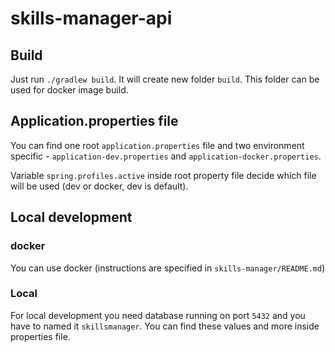 # skills-manager-api

## Build
Just run `./gradlew build`. It will create new folder `build`.
This folder can be used for docker image build.

## Application.properties file
You can find one root `application.properties` file and two environment specific - 
`application-dev.properties` and `application-docker.properties`.

Variable `spring.profiles.active` inside root property file decide which file will be used (dev or docker, dev is default).

## Local development
### docker
You can use docker (instructions are specified in `skills-manager/README.md`)

### Local
For local development you need database running on port `5432` and you have to named it `skillsmanager`.
You can find these values and more inside properties file.
